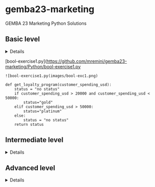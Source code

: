 # gemba23-marketing
GEMBA 23 Marketing Python Solutions

## Basic level

<details>

### 5 - Creating your own function
### 6 - Lists

### 7 - Loops
[loops-exercise1.py](https://github.com/mremini/gemba23-marketing/Python/loops-exercise1.py)

```
def length_of_longest_word(word_list):
    max_length = 0
    for word in word_list:
        if len(word) > max_length:
            max_length = len(word)
    return max_length

```

[loops-exercise2.py](https://github.com/mremini/gemba23-marketing/Python/loops-exercise2.py

```
def sum_leq(num):
	somme=0
	for in in range(1,num+1)
		somme=somme+in
	return somme

s= sum_leq(100)
s

```


### 8 - FunctionsII Advanced Topics

### 9 - Boolean Logic

</details>

[bool-exercise1.py](https://github.com/mremini/gemba23-marketing/Python/bool-exercise1.py

    ![bool-exercise1.py(images/bool-exc1.png)
```
def get_loyalty_program(customer_spending_usd):
    status = "no status"
    if customer_spending_usd > 20000 and customer_spending_usd < 50000:
        status="gold"
    elif customer_spending_usd > 50000:
        status="platinum"
    else:
        status = "no status"
    return status
```

## Intermediate level

<details>

### 1 - Loading Data into Python

### 2 - Matlolib

### 3 - The numpy Module

### 4 - Principal Component Analysis

### 5 - Multi Dimension SCaling

### 6 - CLuster abalysis

### 7 - Linear Regression

### 8 - Logistic Regression

### 9 - Metrics: EValuating Model Accuracy

</details>


## Advanced level

<details>

### 1 - Neural Netwroks

### 2 - Building and Training Neural Networks

### 3 - Training Neural Networks

### 4 - Overfitting

### 5 - Applying Neural Networks to Business Problems

### 6 - Transfer Learning - Standing on the shoulders of Giants

</details>